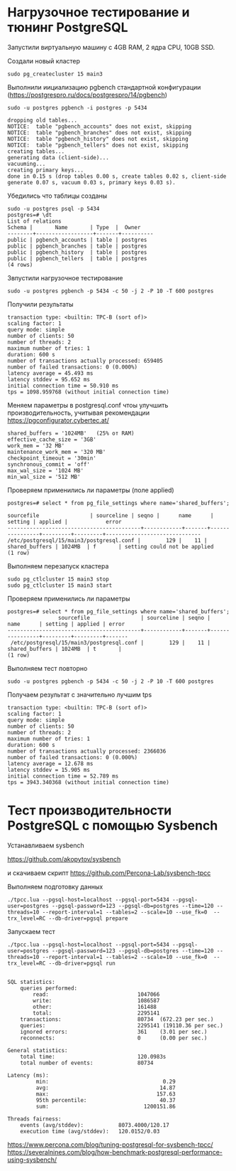 # Нагрузочное тестирование и тюнинг PostgreSQL

Запустили виртуальную машину с 4GB RAM, 2 ядра CPU, 10GB SSD.

Cоздали новый кластер

```
sudo pg_createcluster 15 main3
```

Выполнили иициализацию pgbench стандартной конфигурации  (https://postgrespro.ru/docs/postgrespro/14/pgbench)

```
sudo -u postgres pgbench -i postgres -p 5434

dropping old tables...
NOTICE:  table "pgbench_accounts" does not exist, skipping
NOTICE:  table "pgbench_branches" does not exist, skipping
NOTICE:  table "pgbench_history" does not exist, skipping
NOTICE:  table "pgbench_tellers" does not exist, skipping
creating tables...
generating data (client-side)...
vacuuming...                                                                              
creating primary keys...
done in 0.15 s (drop tables 0.00 s, create tables 0.02 s, client-side generate 0.07 s, vacuum 0.03 s, primary keys 0.03 s).
```

Убедились что таблицы созданы

```
sudo -u postgres psql -p 5434
postgres=# \dt
List of relations
Schema |       Name       | Type  |  Owner   
--------+------------------+-------+----------
public | pgbench_accounts | table | postgres
public | pgbench_branches | table | postgres
public | pgbench_history  | table | postgres
public | pgbench_tellers  | table | postgres
(4 rows)
```

Звпустили нагрузочное тестирование 

```
sudo -u postgres pgbench -p 5434 -c 50 -j 2 -P 10 -T 600 postgres
```

Получили результаты

```
transaction type: <builtin: TPC-B (sort of)>
scaling factor: 1
query mode: simple
number of clients: 50
number of threads: 2
maximum number of tries: 1
duration: 600 s
number of transactions actually processed: 659405
number of failed transactions: 0 (0.000%)
latency average = 45.493 ms
latency stddev = 95.652 ms
initial connection time = 50.910 ms
tps = 1098.959768 (without initial connection time)
```

Меняем параметры в postgresql.conf чтоы улучшить производительность, учитывая рекомендации 
https://pgconfigurator.cybertec.at/

```
shared_buffers = '1024MB'   (25% от RAM)
effective_cache_size = '3GB'
work_mem = '32 MB'
maintenance_work_mem = '320 MB'
checkpoint_timeout = '30min'
synchronous_commit = 'off'
max_wal_size = '1024 MB'
min_wal_size = '512 MB'
```

Проверяем применились ли параметры (поле applied)

```
postgres=# select * from pg_file_settings where name='shared_buffers';

sourcefile                | sourceline | seqno |      name      | setting | applied |            error             
------------------------------------------+------------+-------+----------------+---------+---------+------------------------------
/etc/postgresql/15/main3/postgresql.conf |        129 |    11 | shared_buffers | 1024MB  | f       | setting could not be applied
(1 row)
```

Выполняем перезапуск кластера
```
sudo pg_ctlcluster 15 main3 stop
sudo pg_ctlcluster 15 main3 start
```

Проверяем применились ли параметры

```
postgres=# select * from pg_file_settings where name='shared_buffers';
                sourcefile                | sourceline | seqno |      name      | setting | applied | error 
------------------------------------------+------------+-------+----------------+---------+---------+-------
 /etc/postgresql/15/main3/postgresql.conf |        129 |    11 | shared_buffers | 1024MB  | t       | 
(1 row)

```

Выполняем тест повторно

```
sudo -u postgres pgbench -p 5434 -c 50 -j 2 -P 10 -T 600 postgres
```

Получаем результат с значительно лучшим tps

```
transaction type: <builtin: TPC-B (sort of)>
scaling factor: 1
query mode: simple
number of clients: 50
number of threads: 2
maximum number of tries: 1
duration: 600 s
number of transactions actually processed: 2366036
number of failed transactions: 0 (0.000%)
latency average = 12.678 ms
latency stddev = 15.905 ms
initial connection time = 52.789 ms
tps = 3943.340368 (without initial connection time)
```

# Тест производительности PostgreSQL с помощью Sysbench
Устанавливаем sysbench 

https://github.com/akopytov/sysbench

и скачиваем скрипт https://github.com/Percona-Lab/sysbench-tpcc

Выполняем подготовку данных
```
./tpcc.lua --pgsql-host=localhost --pgsql-port=5434 --pgsql-user=postgres --pgsql-password=123 --pgsql-db=postgres --time=120 --threads=10 --report-interval=1 --tables=2 --scale=10 --use_fk=0  --trx_level=RC --db-driver=pgsql prepare
```

Запускаем тест
```
./tpcc.lua --pgsql-host=localhost --pgsql-port=5434 --pgsql-user=postgres --pgsql-password=123 --pgsql-db=postgres --time=120 --threads=10 --report-interval=1 --tables=2 --scale=10 --use_fk=0  --trx_level=RC --db-driver=pgsql run


SQL statistics:
    queries performed:
        read:                            1047066
        write:                           1086587
        other:                           161488
        total:                           2295141
    transactions:                        80734  (672.23 per sec.)
    queries:                             2295141 (19110.36 per sec.)
    ignored errors:                      361    (3.01 per sec.)
    reconnects:                          0      (0.00 per sec.)

General statistics:
    total time:                          120.0983s
    total number of events:              80734

Latency (ms):
         min:                                    0.29
         avg:                                   14.87
         max:                                  157.63
         95th percentile:                       40.37
         sum:                              1200151.86

Threads fairness:
    events (avg/stddev):           8073.4000/120.17
    execution time (avg/stddev):   120.0152/0.03

```

https://www.percona.com/blog/tuning-postgresql-for-sysbench-tpcc/
https://severalnines.com/blog/how-benchmark-postgresql-performance-using-sysbench/